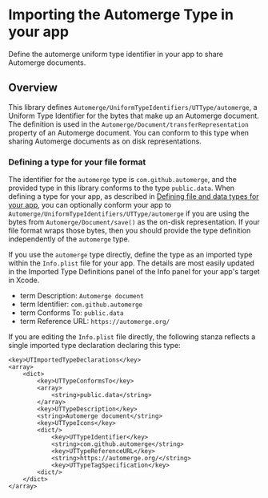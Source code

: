 # Importing the Automerge Type in your app

Define the automerge uniform type identifier in your app to share Automerge documents. 

## Overview

This library defines ``Automerge/UniformTypeIdentifiers/UTType/automerge``, a Uniform Type Identifier for the bytes that make up an Automerge document.
The definition is used in the ``Automerge/Document/transferRepresentation`` property of an Automerge document.
You can conform to this type when sharing Automerge documents as on disk representations.

### Defining a type for your file format

The identifier for the `automerge` type is `com.github.automerge`, and the provided type in this library conforms to the type `public.data`.
When defining a type for your app, as described in [Defining file and data types for your app](https://developer.apple.com/documentation/uniformtypeidentifiers/defining_file_and_data_types_for_your_app), you can optionally conform your app to ``Automerge/UniformTypeIdentifiers/UTType/automerge`` if you are using the bytes from ``Automerge/Document/save()`` as the on-disk representation.
If your file format wraps those bytes, then you should provide the type definition independently of the `automerge` type.

If you use the `automerge` type directly, define the type as an imported type within the `Info.plist` file for your app.
The details are most easily updated in the Imported Type Definitions panel of the Info panel for your app's target in Xcode.

- term Description: `Automerge document`
- term Identifier: `com.github.automerge`
- term Conforms To: `public.data`
- term Reference URL: `https://automerge.org/`

If you are editing the `Info.plist` file directly, the following stanza reflects a single imported type declaration declaring this type:

```plist
<key>UTImportedTypeDeclarations</key>
<array>
    <dict>
        <key>UTTypeConformsTo</key>
        <array>
            <string>public.data</string>
        </array>
        <key>UTTypeDescription</key>
        <string>Automerge document</string>
        <key>UTTypeIcons</key>
        <dict/>
            <key>UTTypeIdentifier</key>
            <string>com.github.automerge</string>
            <key>UTTypeReferenceURL</key>
            <string>https://automerge.org/</string>
            <key>UTTypeTagSpecification</key>
        <dict/>
    </dict>
</array>
```
